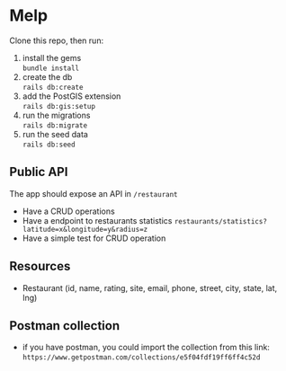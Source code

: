 # Melp
Clone this repo, then run:
1. install the gems </br> `bundle install`
2. create the db </br>  `rails db:create`
3. add the PostGIS extension </br>  `rails db:gis:setup`
4. run the migrations </br>  `rails db:migrate`
5. run the seed data </br>  `rails db:seed`

## Public API

The app should expose an API in `/restaurant` 

- Have a CRUD operations
- Have a endpoint to restaurants statistics `restaurants/statistics?latitude=x&longitude=y&radius=z`
- Have a simple test for CRUD operation

## Resources 
- Restaurant (id, name, rating, site, email, phone, street, city, state, lat, lng)

## Postman collection
- if you have postman, you could import the collection from this link: `https://www.getpostman.com/collections/e5f04fdf19ff6ff4c52d`
